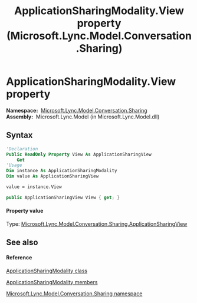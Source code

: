 ﻿---
title: ApplicationSharingModality.View property  (Microsoft.Lync.Model.Conversation.Sharing)
TOCTitle: 'View property '
ms:assetid: P:Microsoft.Lync.Model.Conversation.Sharing.ApplicationSharingModality.View_DI_3_UC_OCS14MrefLyncWPF
ms:mtpsurl: https://msdn.microsoft.com/en-us/library/microsoft.lync.model.conversation.sharing.applicationsharingmodality.view_di_3_uc_ocs14mreflyncwpf(v=office.15)
ms:contentKeyID: 56371386
ms.date: 07/28/2014
mtps_version: v=office.15
f1_keywords:
- Microsoft.Lync.Model.Conversation.Sharing.ApplicationSharingModality.View
dev_langs:
- CSharp
- JScript
- VB
- other
---

# ApplicationSharingModality.View property

**Namespace:**  [Microsoft.Lync.Model.Conversation.Sharing](microsoft-lync-model-conversation-sharing-namespace_2.md)  
**Assembly:**  Microsoft.Lync.Model (in Microsoft.Lync.Model.dll)

## Syntax

``` vb
'Declaration
Public ReadOnly Property View As ApplicationSharingView
    Get
'Usage
Dim instance As ApplicationSharingModality
Dim value As ApplicationSharingView

value = instance.View
```

``` csharp
public ApplicationSharingView View { get; }
```

#### Property value

Type: [Microsoft.Lync.Model.Conversation.Sharing.ApplicationSharingView](applicationsharingview-class-microsoft-lync-model-conversation-sharing_2.md)  

## See also

#### Reference

[ApplicationSharingModality class](applicationsharingmodality-class-microsoft-lync-model-conversation-sharing_2.md)

[ApplicationSharingModality members](applicationsharingmodality-members-microsoft-lync-model-conversation-sharing_2.md)

[Microsoft.Lync.Model.Conversation.Sharing namespace](microsoft-lync-model-conversation-sharing-namespace_2.md)

